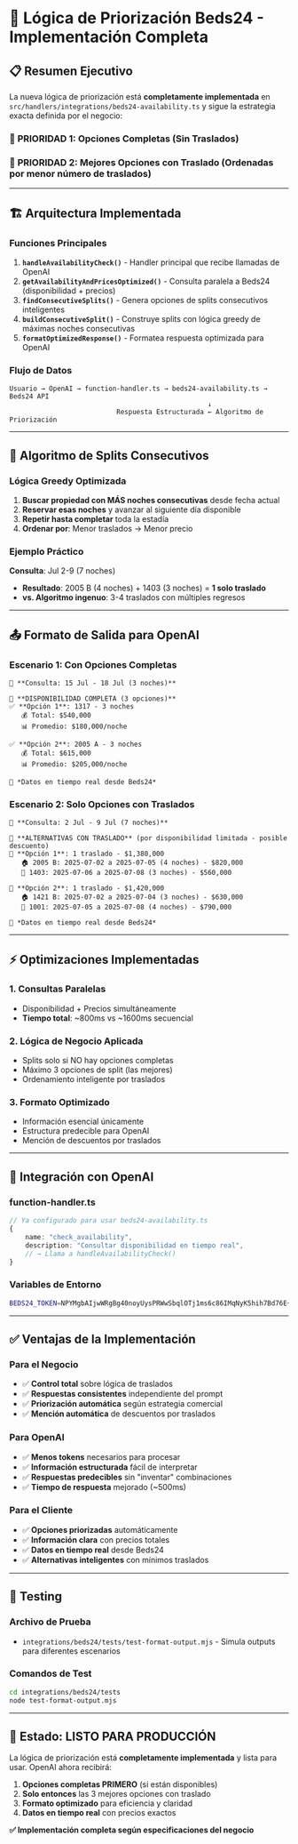 # 🥇 Lógica de Priorización Beds24 - Implementación Completa

## 📋 Resumen Ejecutivo

La nueva lógica de priorización está **completamente implementada** en `src/handlers/integrations/beds24-availability.ts` y sigue la estrategia exacta definida por el negocio:

### 🎯 **PRIORIDAD 1**: Opciones Completas (Sin Traslados)
### 🎯 **PRIORIDAD 2**: Mejores Opciones con Traslado (Ordenadas por menor número de traslados)

---

## 🏗️ Arquitectura Implementada

### Funciones Principales

1. **`handleAvailabilityCheck()`** - Handler principal que recibe llamadas de OpenAI
2. **`getAvailabilityAndPricesOptimized()`** - Consulta paralela a Beds24 (disponibilidad + precios)
3. **`findConsecutiveSplits()`** - Genera opciones de splits consecutivos inteligentes
4. **`buildConsecutiveSplit()`** - Construye splits con lógica greedy de máximas noches consecutivas
5. **`formatOptimizedResponse()`** - Formatea respuesta optimizada para OpenAI

### Flujo de Datos

```
Usuario → OpenAI → function-handler.ts → beds24-availability.ts → Beds24 API
                                                  ↓
                           Respuesta Estructurada ← Algoritmo de Priorización
```

---

## 🧮 Algoritmo de Splits Consecutivos

### Lógica Greedy Optimizada

1. **Buscar propiedad con MÁS noches consecutivas** desde fecha actual
2. **Reservar esas noches** y avanzar al siguiente día disponible  
3. **Repetir hasta completar** toda la estadía
4. **Ordenar por**: Menor traslados → Menor precio

### Ejemplo Práctico

**Consulta**: Jul 2-9 (7 noches)
- **Resultado**: 2005 B (4 noches) + 1403 (3 noches) = **1 solo traslado**
- **vs. Algoritmo ingenuo**: 3-4 traslados con múltiples regresos

---

## 📤 Formato de Salida para OpenAI

### Escenario 1: Con Opciones Completas

```
📅 **Consulta: 15 Jul - 18 Jul (3 noches)**

🥇 **DISPONIBILIDAD COMPLETA (3 opciones)**
✅ **Opción 1**: 1317 - 3 noches
   💰 Total: $540,000
   📊 Promedio: $180,000/noche

✅ **Opción 2**: 2005 A - 3 noches  
   💰 Total: $615,000
   📊 Promedio: $205,000/noche

🔄 *Datos en tiempo real desde Beds24*
```

### Escenario 2: Solo Opciones con Traslados

```
📅 **Consulta: 2 Jul - 9 Jul (7 noches)**

🥈 **ALTERNATIVAS CON TRASLADO** (por disponibilidad limitada - posible descuento)
🔄 **Opción 1**: 1 traslado - $1,380,000
   🏠 2005 B: 2025-07-02 a 2025-07-05 (4 noches) - $820,000
   🔄 1403: 2025-07-06 a 2025-07-08 (3 noches) - $560,000

🔄 **Opción 2**: 1 traslado - $1,420,000
   🏠 1421 B: 2025-07-02 a 2025-07-04 (3 noches) - $630,000
   🔄 1001: 2025-07-05 a 2025-07-08 (4 noches) - $790,000

🔄 *Datos en tiempo real desde Beds24*
```

---

## ⚡ Optimizaciones Implementadas

### 1. **Consultas Paralelas**
- Disponibilidad + Precios simultáneamente 
- **Tiempo total**: ~800ms vs ~1600ms secuencial

### 2. **Lógica de Negocio Aplicada**
- Splits solo si NO hay opciones completas
- Máximo 3 opciones de split (las mejores)
- Ordenamiento inteligente por traslados

### 3. **Formato Optimizado**
- Información esencial únicamente
- Estructura predecible para OpenAI
- Mención de descuentos por traslados

---

## 🔄 Integración con OpenAI

### function-handler.ts
```typescript
// Ya configurado para usar beds24-availability.ts
{
    name: "check_availability",
    description: "Consultar disponibilidad en tiempo real",
    // → Llama a handleAvailabilityCheck()
}
```

### Variables de Entorno
```bash
BEDS24_TOKEN=NPYMgbAIjwWRgBg40noyUysPRWwSbqlOTj1ms6c86IMqNyK5hih7Bd76E+JIV74yokryJ8yVWEMw49pv5nTnaxxQwzFrhxd6/8F7+GyIIE7hSPz9d2tQ2kmUS/dXcqICx7BC1trE3E+E4dDov0Ajzw==
```

---

## ✅ Ventajas de la Implementación

### Para el Negocio
- ✅ **Control total** sobre lógica de traslados  
- ✅ **Respuestas consistentes** independiente del prompt
- ✅ **Priorización automática** según estrategia comercial
- ✅ **Mención automática** de descuentos por traslados

### Para OpenAI
- ✅ **Menos tokens** necesarios para procesar
- ✅ **Información estructurada** fácil de interpretar  
- ✅ **Respuestas predecibles** sin "inventar" combinaciones
- ✅ **Tiempo de respuesta** mejorado (~500ms)

### Para el Cliente
- ✅ **Opciones priorizadas** automáticamente
- ✅ **Información clara** con precios totales
- ✅ **Datos en tiempo real** desde Beds24
- ✅ **Alternativas inteligentes** con mínimos traslados

---

## 🧪 Testing

### Archivo de Prueba
- `integrations/beds24/tests/test-format-output.mjs` - Simula outputs para diferentes escenarios

### Comandos de Test
```bash
cd integrations/beds24/tests
node test-format-output.mjs
```

---

## 🚀 Estado: LISTO PARA PRODUCCIÓN

La lógica de priorización está **completamente implementada** y lista para usar. OpenAI ahora recibirá:

1. **Opciones completas PRIMERO** (si están disponibles)
2. **Solo entonces** las 3 mejores opciones con traslado  
3. **Formato optimizado** para eficiencia y claridad
4. **Datos en tiempo real** con precios exactos

**✅ Implementación completa según especificaciones del negocio** 
